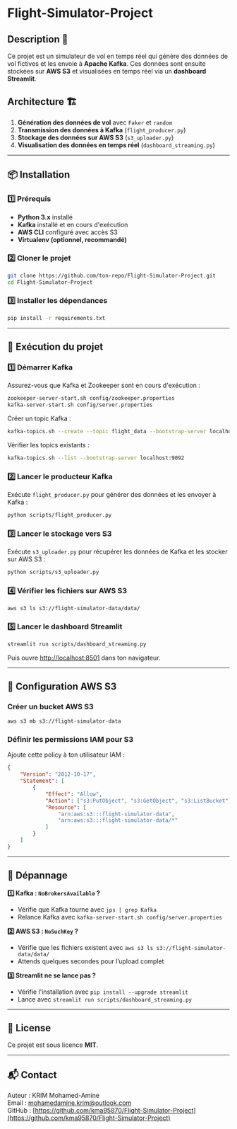 # Flight-Simulator-Project

## Description 📌
Ce projet est un simulateur de vol en temps réel qui génère des données de vol fictives et les envoie à **Apache Kafka**. Ces données sont ensuite stockées sur **AWS S3** et visualisées en temps réel via un **dashboard Streamlit**.

## Architecture 🏗️
1. **Génération des données de vol** avec `Faker` et `random`
2. **Transmission des données à Kafka** (`flight_producer.py`)
3. **Stockage des données sur AWS S3** (`s3_uploader.py`)
4. **Visualisation des données en temps réel** (`dashboard_streaming.py`)

---

## 📦 Installation
### **1️⃣ Prérequis**
- **Python 3.x** installé
- **Kafka** installé et en cours d'exécution
- **AWS CLI** configuré avec accès S3
- **Virtualenv (optionnel, recommandé)**

### **2️⃣ Cloner le projet**
```bash
git clone https://github.com/ton-repo/Flight-Simulator-Project.git
cd Flight-Simulator-Project
```

### **3️⃣ Installer les dépendances**
```bash
pip install -r requirements.txt
```

---

## 🚀 Exécution du projet

### **1️⃣ Démarrer Kafka**
Assurez-vous que Kafka et Zookeeper sont en cours d'exécution :
```bash
zookeeper-server-start.sh config/zookeeper.properties
kafka-server-start.sh config/server.properties
```
Créer un topic Kafka :
```bash
kafka-topics.sh --create --topic flight_data --bootstrap-server localhost:9092
```
Vérifier les topics existants :
```bash
kafka-topics.sh --list --bootstrap-server localhost:9092
```

### **2️⃣ Lancer le producteur Kafka**
Exécute `flight_producer.py` pour générer des données et les envoyer à Kafka :
```bash
python scripts/flight_producer.py
```

### **3️⃣ Lancer le stockage vers S3**
Exécute `s3_uploader.py` pour récupérer les données de Kafka et les stocker sur AWS S3 :
```bash
python scripts/s3_uploader.py
```

### **4️⃣ Vérifier les fichiers sur AWS S3**
```bash
aws s3 ls s3://flight-simulator-data/data/
```

### **5️⃣ Lancer le dashboard Streamlit**
```bash
streamlit run scripts/dashboard_streaming.py
```
Puis ouvre [http://localhost:8501](http://localhost:8501) dans ton navigateur.

---

## 📌 Configuration AWS S3
### **Créer un bucket AWS S3**
```bash
aws s3 mb s3://flight-simulator-data
```

### **Définir les permissions IAM pour S3**
Ajoute cette policy à ton utilisateur IAM :
```json
{
    "Version": "2012-10-17",
    "Statement": [
        {
            "Effect": "Allow",
            "Action": ["s3:PutObject", "s3:GetObject", "s3:ListBucket"],
            "Resource": [
                "arn:aws:s3:::flight-simulator-data",
                "arn:aws:s3:::flight-simulator-data/*"
            ]
        }
    ]
}
```

---

## 🔧 Dépannage
**1️⃣ Kafka : `NoBrokersAvailable` ?**
- Vérifie que Kafka tourne avec `jps | grep Kafka`
- Relance Kafka avec `kafka-server-start.sh config/server.properties`

**2️⃣ AWS S3 : `NoSuchKey` ?**
- Vérifie que les fichiers existent avec `aws s3 ls s3://flight-simulator-data/data/`
- Attends quelques secondes pour l’upload complet

**3️⃣ Streamlit ne se lance pas ?**
- Vérifie l'installation avec `pip install --upgrade streamlit`
- Lance avec `streamlit run scripts/dashboard_streaming.py`

---

## 📜 License
Ce projet est sous licence **MIT**.

---

## 📬 Contact
Auteur : KRIM Mohamed-Amine  
Email : mohamedamine.krim@outlook.com  
GitHub : [https://github.com/kma95870/Flight-Simulator-Project](https://github.com/kma95870/Flight-Simulator-Project)

